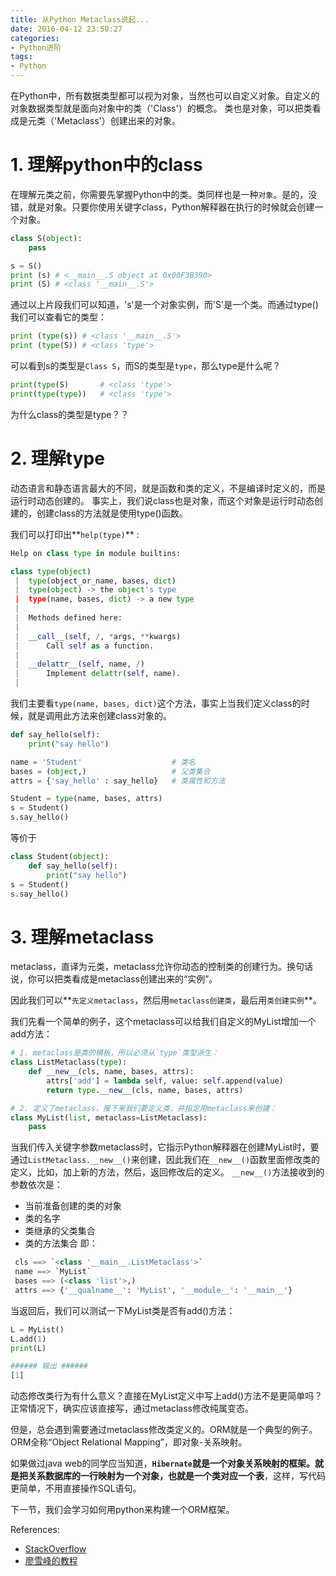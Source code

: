 ```yaml
---
title: 从Python Metaclass说起...
date: 2016-04-12 23:50:27
categories: 
- Python进阶
tags:
- Python
---
```


在Python中，所有数据类型都可以视为对象，当然也可以自定义对象。自定义的对象数据类型就是面向对象中的类（'Class'）的概念。
类也是对象，可以把类看成是元类（'Metaclass'）创建出来的对象。

<!-- more -->

# 1. 理解python中的class


在理解元类之前，你需要先掌握Python中的类。类同样也是一种`对象`。是的，没错，就是对象。只要你使用关键字class，Python解释器在执行的时候就会创建一个对象。

```python
class S(object):
    pass

s = S()
print (s) # <__main__.S object at 0x00F3B390>
print (S) # <class '__main__.S'>
```

通过以上片段我们可以知道，'s'是一个对象实例，而'S'是一个类。而通过type()我们可以查看它的类型：


```python
print (type(s)) # <class '__main__.S'>
print (type(S)) # <class 'type'>
```

可以看到s的类型是`Class S`，而S的类型是`type`，那么type是什么呢？

```python
print(type(S)       # <class 'type'>
print(type(type))   # <class 'type'>
```
为什么class的类型是type？？


# 2. 理解type


动态语言和静态语言最大的不同，就是函数和类的定义，不是编译时定义的，而是运行时动态创建的。
事实上，我们说class也是对象，而这个对象是运行时动态创建的，创建class的方法就是使用type()函数。

我们可以打印出**`help(type)`** :
```python
Help on class type in module builtins:

class type(object)
 |  type(object_or_name, bases, dict)
 |  type(object) -> the object's type
 |  type(name, bases, dict) -> a new type
 |
 |  Methods defined here:
 |
 |  __call__(self, /, *args, **kwargs)
 |      Call self as a function.
 |
 |  __delattr__(self, name, /)
 |      Implement delattr(self, name).
 |
 ```

我们主要看`type(name, bases, dict)`这个方法，事实上当我们定义class的时候，就是调用此方法来创建class对象的。

```python
def say_hello(self):
    print("say hello")

name = 'Student'                    # 类名
bases = (object,)                   # 父类集合
attrs = {'say_hello' : say_hello}   # 类属性和方法

Student = type(name, bases, attrs)
s = Student()
s.say_hello()
```
等价于

```python
class Student(object):
    def say_hello(self):
        print("say hello")
s = Student()
s.say_hello()
```

# 3. 理解metaclass

metaclass，直译为元类，metaclass允许你动态的控制类的创建行为。换句话说，你可以把类看成是metaclass创建出来的“实例”。  

因此我们可以**`先定义metaclass`，然后用`metaclass创建类`，最后用`类创建实例`**。  

我们先看一个简单的例子，这个metaclass可以给我们自定义的MyList增加一个add方法：

```python
# 1. metaclass是类的模板，所以必须从`type`类型派生：
class ListMetaclass(type):
    def __new__(cls, name, bases, attrs):
        attrs['add'] = lambda self, value: self.append(value)
        return type.__new__(cls, name, bases, attrs)

# 2. 定义了metaclass，接下来我们要定义类，并指定用metaclass来创建：
class MyList(list, metaclass=ListMetaclass):
    pass

```
当我们传入关键字参数metaclass时，它指示Python解释器在创建MyList时，要通过`ListMetaclass.__new__()`来创建，因此我们在`__new__()`函数里面修改类的定义，比如，加上新的方法，然后，返回修改后的定义。
`__new__()`方法接收到的参数依次是：
- 当前准备创建的类的对象
- 类的名字           
- 类继承的父类集合       
- 类的方法集合 
即：
```python
 cls ==> `<class '__main__.ListMetaclass'>`
 name ==> `MyList`
 bases ==> (<class 'list'>,) 
 attrs ==> {'__qualname__': 'MyList', '__module__': '__main__'}
```
当返回后，我们可以测试一下MyList类是否有add()方法：
```python
L = MyList()
L.add(1)
print(L)  

###### 输出 ######
[1]
```
动态修改类行为有什么意义？直接在MyList定义中写上add()方法不是更简单吗？ 正常情况下，确实应该直接写，通过metaclass修改纯属变态。  

但是，总会遇到需要通过metaclass修改类定义的。ORM就是一个典型的例子。ORM全称“Object Relational Mapping”，即对象-关系映射。

如果做过java web的同学应当知道，**`Hibernate`**就是一个对象关系映射的框架。就是把关系数据库的一行映射为一个对象，也就是**一个类对应一个表**，这样，写代码更简单，不用直接操作SQL语句。

下一节，我们会学习如何用python来构建一个ORM框架。  
  



References:
- [StackOverflow](http://stackoverflow.com/questions/100003/what-is-a-metaclass-in-python?answertab=active#tab-top)
- [廖雪峰的教程](http://www.liaoxuefeng.com/wiki/0014316089557264a6b348958f449949df42a6d3a2e542c000/0014319106919344c4ef8b1e04c48778bb45796e0335839000)









